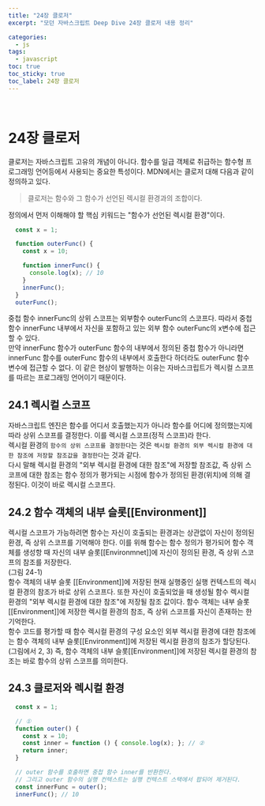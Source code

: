 ```yaml
---
title: "24장 클로저"
excerpt: "모던 자바스크립트 Deep Dive 24장 클로저 내용 정리"

categories:
  - js
tags:
  - javascript
toc: true
toc_sticky: true
toc_label: 24장 클로저
---
```

<br/>


# 24장 클로저
클로저는 자바스크립트 고유의 개념이 아니다. 함수를 일급 객체로 취급하는 함수형 프로그래밍 언어등에서 사용되는 중요한 특성이다.
MDN에서는 클로저 대해 다음과 같이 정의하고 있다.

> 클로저는 함수와 그 함수가 선언된 렉시컬 환경과의 조합이다.  

정의에서 먼저 이해해야 할 핵심 키워드는 "함수가 선언된 렉시컬 환경"이다.
```javascript
  const x = 1;

  function outerFunc() {
    const x = 10;

    function innerFunc() {
      console.log(x); // 10
    }
    innerFunc();
  }
  outerFunc();
```
중첩 함수 innerFunc의 상위 스코프는 외부함수 outerFunc의 스코프다. 따라서 중첩 함수 innerFunc 내부에서 자신을 포함하고 있는 외부 함수 outerFunc의 x변수에 접근할 수 있다.  
만약 innerFunc 함수가 outerFunc 함수의 내부에서 정의된 중첩 함수가 아니라면 innerFunc 함수를 outerFunc 함수의 내부에서 호출한다 하더라도 outerFunc 함수 변수에 접근할 수 없다. 이 같은 현상이 발행하는 이유는 자바스크립트가 렉시컬 스코프를 따르는 프로그래밍 언어이기 때문이다.

## 24.1 렉시컬 스코프
자바스크립트 엔진은 함수를 어디서 호출했는지가 아니라 함수를 어디에 정의했는지에 따라 상위 스코프를 결정한다. 이를 렉시컬 스코프(정적 스코프)라 한다.  
렉시컬 환경의 `함수의 상위 스코프를 결정한다`는 것은 `렉시컬 환경의 외부 렉시컬 환경에 대한 참조에 저장할 참조값을 결정한다`는 것과 같다.  
다시 말해 렉시컬 환경의 "외부 렉시컬 환경에 대한 참조"에 저장할 참조값, 즉 상위 스코프에 대한 참조는 함수 정의가 평가되는 시점에 함수가 정의된 환경(위치)에 의해 결정된다. 이것이 바로 렉시컬 스코프다.

## 24.2 함수 객체의 내부 슬롯[[Environment]]
렉시컬 스코프가 가능하려면 함수는 자신이 호출되는 환경과는 상관없이 자신이 정의된 환경, 즉 상위 스코프를 기억해야 한다. 이를 위해 함수는 함수 정의가 평가되어 함수 객체를 생성항 때 자신의 내부 슬롯[[Environmnet]]에 자신이 정의된 환경, 즉 상위 스코프의 참조를 저장한다.  
(그림 24-1)  
함수 객체의 내부 슬롯 [[Environment]]에 저장된 현재 실행중인 실행 컨텍스트의 렉시컬 환경의 참조가 바로 상위 스코프다. 또한 자신이 호출되었을 때 생성될 함수 렉시컬 환경의 "외부 렉시컬 환경에 대한 참조"에 저장될 참조 값이다. 함수 객체는 내부 슬롯 [[Environment]]에 저장한 렉시컬 환경의 참조, 즉 상위 스코프를 자신이 존재하는 한 기억한다.  
함수 코드를 평가할 때 함수 렉시컬 환경의 구성 요소인 외부 렉시컬 환경에 대한 참조에는 함수 객체의 내부 슬롯[[Environment]]에 저장된 렉시컬 환경의 참조가 할당된다.(그림에서 2, 3) 즉, 함수 객체의 내부 슬롯[[Environment]]에 저장된 렉시컬 환경의 참조는 바로 함수의 상위 스코프를 의미한다.  

## 24.3 클로저와 렉시컬 환경
```javascript
  const x = 1;

  // ①
  function outer() {
    const x = 10;
    const inner = function () { console.log(x); }; // ②
    return inner;
  }

  // outer 함수를 호출하면 중첩 함수 inner를 반환한다.
  // 그리고 outer 함수의 실행 컨텍스트는 실행 컨텍스트 스택에서 팝되어 제거된다.
  const innerFunc = outer();
  innerFunc(); // 10
```

